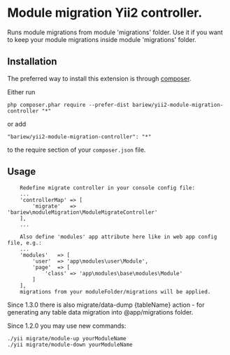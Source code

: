 
Module migration Yii2 controller.
===================
Runs module migrations from module 'migrations' folder.
Use it if you want to keep your module migrations inside module 'migrations' folder.

Installation
------------

The preferred way to install this extension is through [composer](http://getcomposer.org/download/).

Either run

```
php composer.phar require --prefer-dist bariew/yii2-module-migration-controller "*"
```

or add

```
"bariew/yii2-module-migration-controller": "*"
```

to the require section of your `composer.json` file.


Usage
-----
```
    Redefine migrate controller in your console config file:
    ...
    'controllerMap' => [
        'migrate'   => 'bariew\moduleMigration\ModuleMigrateController'
    ],
    ...

    Also define 'modules' app attribute here like in web app config file, e.g.:
    ...
    'modules'   => [
        'user'  => 'app\modules\user\Module',
        'page'  => [
            'class' => 'app\modules\base\modules\Module'
        ]
    ],
    migrations from your moduleFolder/migrations will be applied.
```

Since 1.3.0 there is also migrate/data-dump {tableName} action
    - for generating any table data migration into @app/migrations folder.

Since 1.2.0 you may use new commands:
```
./yii migrate/module-up yourModuleName
./yii migrate/module-down yourModuleName
```